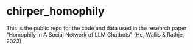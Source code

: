 # chirper_homophily
This is the public repo for the code and data used in the research paper "Homophily in A Social Network of LLM Chatbots" (He, Wallis &amp; Rathje, 2023)
